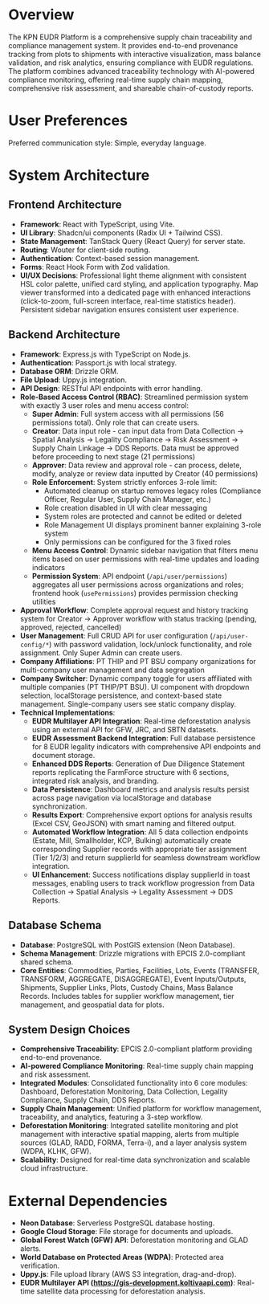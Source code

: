 # Overview

The KPN EUDR Platform is a comprehensive supply chain traceability and compliance management system. It provides end-to-end provenance tracking from plots to shipments with interactive visualization, mass balance validation, and risk analytics, ensuring compliance with EUDR regulations. The platform combines advanced traceability technology with AI-powered compliance monitoring, offering real-time supply chain mapping, comprehensive risk assessment, and shareable chain-of-custody reports.

# User Preferences

Preferred communication style: Simple, everyday language.

# System Architecture

## Frontend Architecture
- **Framework**: React with TypeScript, using Vite.
- **UI Library**: Shadcn/ui components (Radix UI + Tailwind CSS).
- **State Management**: TanStack Query (React Query) for server state.
- **Routing**: Wouter for client-side routing.
- **Authentication**: Context-based session management.
- **Forms**: React Hook Form with Zod validation.
- **UI/UX Decisions**: Professional light theme alignment with consistent HSL color palette, unified card styling, and application typography. Map viewer transformed into a dedicated page with enhanced interactions (click-to-zoom, full-screen interface, real-time statistics header). Persistent sidebar navigation ensures consistent user experience.

## Backend Architecture
- **Framework**: Express.js with TypeScript on Node.js.
- **Authentication**: Passport.js with local strategy.
- **Database ORM**: Drizzle ORM.
- **File Upload**: Uppy.js integration.
- **API Design**: RESTful API endpoints with error handling.
- **Role-Based Access Control (RBAC)**: Streamlined permission system with exactly 3 user roles and menu access control:
    - **Super Admin**: Full system access with all permissions (56 permissions total). Only role that can create users.
    - **Creator**: Data input role - can input data from Data Collection → Spatial Analysis → Legality Compliance → Risk Assessment → Supply Chain Linkage → DDS Reports. Data must be approved before proceeding to next stage (21 permissions)
    - **Approver**: Data review and approval role - can process, delete, modify, analyze or review data inputted by Creator (40 permissions)
    - **Role Enforcement**: System strictly enforces 3-role limit:
        - Automated cleanup on startup removes legacy roles (Compliance Officer, Regular User, Supply Chain Manager, etc.)
        - Role creation disabled in UI with clear messaging
        - System roles are protected and cannot be edited or deleted
        - Role Management UI displays prominent banner explaining 3-role system
        - Only permissions can be configured for the 3 fixed roles
    - **Menu Access Control**: Dynamic sidebar navigation that filters menu items based on user permissions with real-time updates and loading indicators
    - **Permission System**: API endpoint (`/api/user/permissions`) aggregates all user permissions across organizations and roles; frontend hook (`usePermissions`) provides permission checking utilities
- **Approval Workflow**: Complete approval request and history tracking system for Creator → Approver workflow with status tracking (pending, approved, rejected, cancelled)
- **User Management**: Full CRUD API for user configuration (`/api/user-config/*`) with password validation, lock/unlock functionality, and role assignment. Only Super Admin can create users.
- **Company Affiliations**: PT THIP and PT BSU company organizations for multi-company user management and data segregation
- **Company Switcher**: Dynamic company toggle for users affiliated with multiple companies (PT THIP/PT BSU). UI component with dropdown selection, localStorage persistence, and context-based state management. Single-company users see static company display.
- **Technical Implementations**:
    - **EUDR Multilayer API Integration**: Real-time deforestation analysis using an external API for GFW, JRC, and SBTN datasets.
    - **EUDR Assessment Backend Integration**: Full database persistence for 8 EUDR legality indicators with comprehensive API endpoints and document storage.
    - **Enhanced DDS Reports**: Generation of Due Diligence Statement reports replicating the FarmForce structure with 6 sections, integrated risk analysis, and branding.
    - **Data Persistence**: Dashboard metrics and analysis results persist across page navigation via localStorage and database synchronization.
    - **Results Export**: Comprehensive export options for analysis results (Excel CSV, GeoJSON) with smart naming and filtered output.
    - **Automated Workflow Integration**: All 5 data collection endpoints (Estate, Mill, Smallholder, KCP, Bulking) automatically create corresponding Supplier records with appropriate tier assignment (Tier 1/2/3) and return supplierId for seamless downstream workflow integration.
    - **UI Enhancement**: Success notifications display supplierId in toast messages, enabling users to track workflow progression from Data Collection → Spatial Analysis → Legality Assessment → DDS Reports.

## Database Schema
- **Database**: PostgreSQL with PostGIS extension (Neon Database).
- **Schema Management**: Drizzle migrations with EPCIS 2.0-compliant shared schema.
- **Core Entities**: Commodities, Parties, Facilities, Lots, Events (TRANSFER, TRANSFORM, AGGREGATE, DISAGGREGATE), Event Inputs/Outputs, Shipments, Supplier Links, Plots, Custody Chains, Mass Balance Records. Includes tables for supplier workflow management, tier management, and geospatial data for plots.

## System Design Choices
- **Comprehensive Traceability**: EPCIS 2.0-compliant platform providing end-to-end provenance.
- **AI-powered Compliance Monitoring**: Real-time supply chain mapping and risk assessment.
- **Integrated Modules**: Consolidated functionality into 6 core modules: Dashboard, Deforestation Monitoring, Data Collection, Legality Compliance, Supply Chain, DDS Reports.
- **Supply Chain Management**: Unified platform for workflow management, traceability, and analytics, featuring a 3-step workflow.
- **Deforestation Monitoring**: Integrated satellite monitoring and plot management with interactive spatial mapping, alerts from multiple sources (GLAD, RADD, FORMA, Terra-i), and a layer analysis system (WDPA, KLHK, GFW).
- **Scalability**: Designed for real-time data synchronization and scalable cloud infrastructure.

# External Dependencies

- **Neon Database**: Serverless PostgreSQL database hosting.
- **Google Cloud Storage**: File storage for documents and uploads.
- **Global Forest Watch (GFW) API**: Deforestation monitoring and GLAD alerts.
- **World Database on Protected Areas (WDPA)**: Protected area verification.
- **Uppy.js**: File upload library (AWS S3 integration, drag-and-drop).
- **EUDR Multilayer API (https://gis-development.koltivaapi.com)**: Real-time satellite data processing for deforestation analysis.